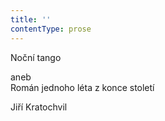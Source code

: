 ```yaml
---
title: ''
contentType: prose
---
```


<section>

Noční tango

aneb  
Román jednoho léta z konce století

Jiří Kratochvil

</section>
